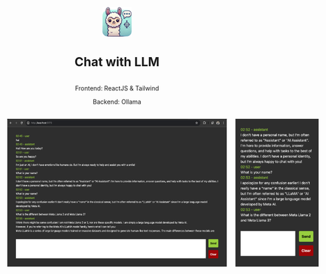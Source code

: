 <div style="display:flex;gap:2px; justify-content:center; flex-direction:column; align-items:center">
  <img src="./public/logo.png" style="height:68px;width:68px"/> 
  <h1>Chat with LLM</h1>
  <span style="text-align:center">
    <p>Frontend: ReactJS & Tailwind<p>
    <p>Backend: Ollama<p>
  </span>
</div>
<br/>
<div style="display:flex;gap:20px">
  <img src="image.png" style="height:340px" /> 
  <img src="mobile.png" style="height:340px" /> 
</div>